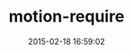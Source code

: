 ---
layout: post
title:  "motion-require"
repo:   "clayallsopp/motion-require"
date:   2015-02-18 16:59:02
gemurl: https://github.com/clayallsopp/motion-require
---